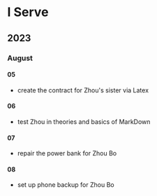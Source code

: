 # I Serve

## 2023

### August

#### 05

- create the contract for Zhou's sister via Latex

#### 06

- test Zhou in theories and basics of MarkDown

#### 07

- repair the power bank for Zhou Bo

#### 08

- set up phone backup for Zhou Bo
<!--stackedit_data:
eyJoaXN0b3J5IjpbMTE4MzM5MzQ0NF19
-->